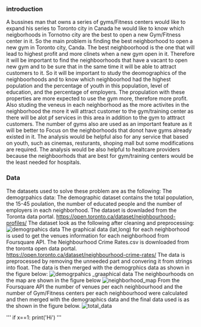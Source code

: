 ### introduction 

A bussines man that owns a series of gyms/Fitness centers would like to expand his series to Toronto city in Canada he would like to know which neigborhoods in Tornotno city are the best to open a new Gym/Fitness center in it. So the main problem is finding the best neighborhood to open a new gym in Toronto city, Canda.
The best neighboorhood is the one that will lead to highest profit and more clinets when a new gym open in it. Therefore it will be important to find the neighboorhoods that have a vacant to open new gym and to be sure that in the same time it will be able to attract customers to it. So it will be important to study the deomographics of the neighboorhoods and to know which neighboorhod had the highest population and the percentage of youth in this population, level of education, and the percentage of employers. The propulation with these properties are more expected to use the gym more, therefore more profit. Also studing the veneus in each neighborhood as the more activites in the neighborhood the more it will attract customer to the gym/training center as there will be alot pf services in this area in addition to the gym to atttract customers. The number of gyms also are used as an important feature as it will be better to Focus on the neighborhoods that donot have gyms already existed in it. 
The analysis would be helpful also for any service that based on youth, such as cinemas, resturants, shoping mall but some modifications are required. The analysis would be also helpful to healtcare providers because the neighboorhods that are best for gym/training centers would be the least needed for hospitals.

### Data

The datasets used to solve these problem are as the following:
The demogrpahics data: The demographic dataset contains the total population, the 15-45 poulation, the number of educated people and the number of employers in each neighborhood. The dataset is downladed from the Toronta data portal. https://open.toronto.ca/dataset/neighbourhood-profiles/
The dataset look as the following after cleaning and preprocessing: 
![demogrpahics data](https://user-images.githubusercontent.com/72076328/109423870-ed451300-79e9-11eb-8089-b8ac372bf00a.PNG)
The graphical data (lat,long) for each neighborhood is used to get the venues information for each neighborhood from Foursquare API.
The Neighbourhood Crime Rates.csv is downloaded from the toronta open data portal. https://open.toronto.ca/dataset/neighbourhood-crime-rates/
The data is preprocessed by removing the unneeded part and convering it from strings into float. The data is then merged with the demogrphics data as shown in the figure below:
![demogrpahics _graaphical data](https://user-images.githubusercontent.com/72076328/109423972-5d539900-79ea-11eb-93b8-370b7f657a5f.PNG)
The neighbourhoods on the map are shown in the figure below
![neighborhood_map](https://user-images.githubusercontent.com/72076328/109424179-4bbec100-79eb-11eb-9a71-6557010e2ee3.PNG)
From the Foursquare API the number of venues per each neighbourhood and the number of Gym/Fitness centers per each neighbourhood were calculated and then merged with the demographics data and the final data used is as the shown in the figure below.
![total_data](https://user-images.githubusercontent.com/72076328/109424261-a9530d80-79eb-11eb-807c-49864647abc6.PNG)


'''
if x==1:
  print('Hi')
'''
